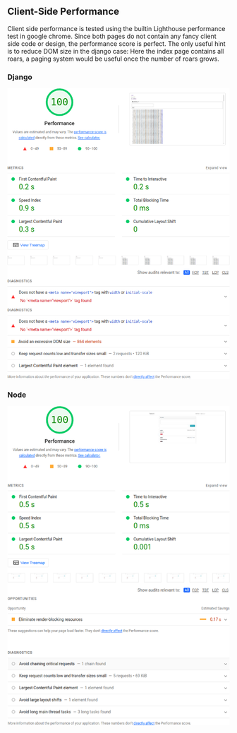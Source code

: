 ## Client-Side Performance

Client side performance is tested using the builtin Lighthouse performance test in google chrome. Since both pages do not contain any fancy client side code or design, the performance score is perfect.
The only useful hint is to reduce DOM size in the django case: Here the index page contains all roars, a paging system would be useful once the number of roars grows.

### Django
![](django.png)

### Node
![](node.png)

